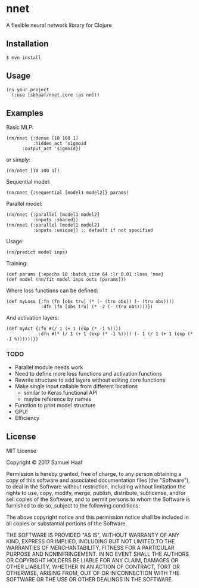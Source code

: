 # nnet

A flexible neural network library for Clojure


## Installation

    $ mvn install


## Usage

    (ns your.project
      (:use [sbhaaf/nnet.core :as nn]))


## Examples

Basic MLP:

    (nn/nnet {:dense [10 100 1]
              :hidden_act 'sigmoid  
	      :output_act 'sigmoid})
	      
or simply:

    (nn/nnet [10 100 1]) 
    

Sequential model:

    (nn/nnet {:sequential [model1 model2]} params)


Parallel model:

    (nn/nnet {:parallel [model1 model2]
              :inputs :shared})
    (nn/nnet {:parallel [model1 model2]
              :inputs :unique}) ;; default if not specified


Usage:

    (nn/predict model inps)


Training:

    (def params {:epochs 10 :batch_size 64 :lr 0.01 :loss 'mse}
    (def model (nn/fit model inps outs [params]))
    

Where loss functions can be defined:

    (def myLoss {:fn (fn [obs tru] (* (- (tru obs)) (- (tru obs))))
                 :dfn (fn [obs tru] (* -2 (- (tru obs))))})


And activation layers:

    (def myAct {:fn #(/ 1 (+ 1 (exp (* -1 %))))
                :dfn #(* (/ 1 (+ 1 (exp (* -1 %)))) (- 1 (/ 1 (+ 1 (exp (* -1 %))))))})


### TODO

* Parallel module needs work
* Need to define more loss functions and activation functions
* Rewrite structure to add layers without editing core functions
* Make single input callable from different locations
  * similar to Keras functional API
  * maybe reference by names
* Function to print model structure
* GPU!
* Efficiency

## License

MIT License

Copyright © 2017 Samuel Haaf

Permission is hereby granted, free of charge, to any person obtaining a copy
of this software and associated documentation files (the "Software"), to deal
in the Software without restriction, including without limitation the rights
to use, copy, modify, merge, publish, distribute, sublicense, and/or sell
copies of the Software, and to permit persons to whom the Software is
furnished to do so, subject to the following conditions:

The above copyright notice and this permission notice shall be included in all
copies or substantial portions of the Software.

THE SOFTWARE IS PROVIDED "AS IS", WITHOUT WARRANTY OF ANY KIND, EXPRESS OR
IMPLIED, INCLUDING BUT NOT LIMITED TO THE WARRANTIES OF MERCHANTABILITY,
FITNESS FOR A PARTICULAR PURPOSE AND NONINFRINGEMENT. IN NO EVENT SHALL THE
AUTHORS OR COPYRIGHT HOLDERS BE LIABLE FOR ANY CLAIM, DAMAGES OR OTHER
LIABILITY, WHETHER IN AN ACTION OF CONTRACT, TORT OR OTHERWISE, ARISING FROM,
OUT OF OR IN CONNECTION WITH THE SOFTWARE OR THE USE OR OTHER DEALINGS IN THE
SOFTWARE.